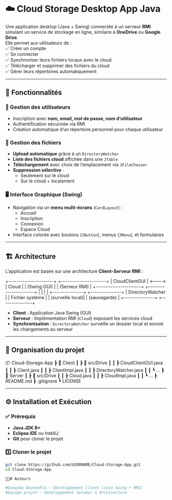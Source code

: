 # ☁️ Cloud Storage Desktop App  Java 

Une application desktop (Java + Swing) connectée à un serveur **RMI** simulant un service de stockage en ligne, similaire à **OneDrive** ou **Google Drive**.  
Elle permet aux utilisateurs de :  
✅ Créer un compte  
✅ Se connecter  
✅ Synchroniser leurs fichiers locaux avec le cloud  
✅ Télécharger et supprimer des fichiers du cloud  
✅ Gérer leurs répertoires automatiquement  

---

## 🚀 Fonctionnalités  

### 👤 Gestion des utilisateurs  
- Inscription avec **nom, email, mot de passe, nom d’utilisateur**  
- Authentification sécurisée via RMI  
- Création automatique d’un répertoire personnel pour chaque utilisateur  

### 📂 Gestion des fichiers  
- **Upload automatique** grâce à un `DirectoryWatcher`  
- **Liste des fichiers cloud** affichée dans une `JTable`  
- **Téléchargement** avec choix de l’emplacement via `JFileChooser`  
- **Suppression sélective** :  
  - Seulement sur le cloud  
  - Sur le cloud + localement  

### 🖥️ Interface Graphique (Swing)  
- Navigation via un **menu multi-écrans** (`CardLayout`) :  
  - Accueil  
  - Inscription  
  - Connexion  
  - Espace Cloud  
- Interface colorée avec boutons (`JButton`), menus (`JMenu`), et formulaires  

---

## 🏗️ Architecture  

L’application est basée sur une architecture **Client-Serveur RMI** :  

+----------------------+ +----------------------+
| CloudClientGUI | <----> | Cloud |
| (Swing GUI) | | (Serveur RMI) |
+----------------------+ +----------------------+
| |
| |
+---------------+ +---------------+
| DirectoryWatcher | | Fichier système |
| (surveille local)| | (sauvegarde) |
+---------------+ +---------------+

- **Client** : Application Java Swing (GUI)  
- **Serveur** : Implémentation RMI (`Cloud`) exposant les services cloud  
- **Synchronisation** : `DirectoryWatcher` surveille un dossier local et envoie les changements au serveur  

---

## 📂 Organisation du projet  



📦 Cloud-Storage-App
┣ 📂 Client
┃ ┣ 📂 src/Drive
┃ ┃ ┣ CloudClientGUI.java
┃ ┃ ┣ Client.java
┃ ┃ ┣ ClientImpl.java
┃ ┃ ┣ DirectoryWatcher.java
┃ ┃ ┗ ...
┣ 📂 Server
┃ ┣ 📂 src/Drive
┃ ┃ ┣ Cloud.java
┃ ┃ ┣ CloudImpl.java
┃ ┃ ┗ ...
┣ README.md
┣ .gitignore
┗ LICENSE


---

## ⚙️ Installation et Exécution  

### ✅ Prérequis  
- **Java JDK 8+**  
- **Eclipse IDE** ou IntelliJ  
- **Git** pour cloner le projet  

### 1️⃣ Cloner le projet  
```bash
git clone https://github.com/USERNAME/Cloud-Storage-App.git
cd Cloud-Storage-App

👩‍💻# Auteurs

#Oumaima Bounekhla – Développement Client (Java Swing + RMI)
#Équipe projet – Développement Serveur & Architecture
